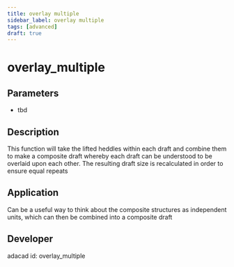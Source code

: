 ```yaml
---
title: overlay multiple
sidebar_label: overlay multiple
tags: [advanced]
draft: true
---
```

# overlay_multiple
<!--![file](./img/overlay_multiple.png)-->
## Parameters
- tbd
## Description
This function will take the lifted heddles within each draft and combine them to make a composite draft whereby each draft can be understood to be overlaid upon each other. The resulting draft size is recalculated in order to ensure equal repeats
## Application
Can be a useful way to think about the composite structures as independent units, which can then be combined into a composite draft
## Developer
adacad id: overlay_multiple
